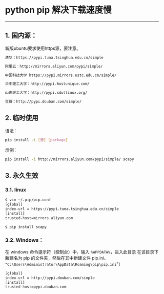 #  python pip 解决下载速度慢



----
## 1. 国内源：
新版ubuntu要求使用https源，要注意。

```bash
清华：https://pypi.tuna.tsinghua.edu.cn/simple

阿里云：http://mirrors.aliyun.com/pypi/simple/

中国科技大学 https://pypi.mirrors.ustc.edu.cn/simple/

华中理工大学：http://pypi.hustunique.com/

山东理工大学：http://pypi.sdutlinux.org/ 

豆瓣：http://pypi.douban.com/simple/
```
## 2. 临时使用
语法：

```bash
pip install -i [源] [package]
```

示例：

```bash
pip install -i http://mirrors.aliyun.com/pypi/simple/ scapy
```
## 3. 永久生效
### 3.1. linux

```bash
$ vim ~/.pip/pip.conf 
[global]
index-url = https://pypi.tuna.tsinghua.edu.cn/simple
[install]
trusted-host=mirrors.aliyun.com
```

```bash
$ pip install scapy
```
### 3.2. Windows：

在 windows 命令提示符（控制台）中，输入 `%APPDATA%`，进入此目录
在该目录下新建名为 pip 的文件夹，然后在其中新建文件 pip.ini。
`"C:\Users\Administrator\AppData\Roaming\pip\pip.ini`"）

```bash
[global]
index-url = http://pypi.douban.com/simple
[install]
trusted-host=pypi.douban.com
```

